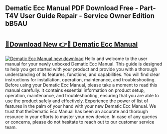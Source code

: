 ## Dematic Ecc Manual PDF Download Free - Part-T4V User Guide Repair - Service Owner Edition bB5AU

# <h2><a href="http://bc31978.oget.top/?id=Dematic+Ecc+Manual">🔗Download New 👉🔴 Dematic Ecc Manual</a></h2>

[![Dematic Ecc Manual new download](https://i.imgur.com/5g1atiW.png)](http://bc31978.oget.top/?id=Dematic+Ecc+Manual)
Hello and welcome to the user manual for your newly unboxed Dematic Ecc Manual. This guide is designed to help you get started with your product and provide you with a thorough understanding of its features, functions, and capabilities. You will find clear instructions for installation, operation, maintenance, and troubleshooting. Before using your Dematic Ecc Manual, please take a moment to read this manual carefully. It contains essential information on product setup, operation, maintenance, and troubleshooting, ensuring that you are able to use the product safely and effectively. Experience the power of list of features in the palm of your hand with your new Dematic Ecc Manual. We trust that theDematic Ecc Manual has been an accurate and thorough resource in your efforts to master your new device. In case of any queries or concerns, please do not hesitate to reach out to our customer service team.

